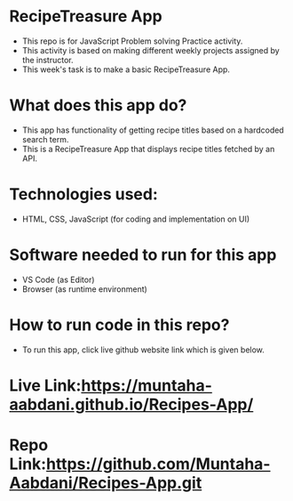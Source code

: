 # RecipeTreasure App
- This repo is for JavaScript Problem solving Practice activity.
- This activity is based on making different weekly projects assigned by the instructor.
- This week's task is to make a basic RecipeTreasure App.
# What does this app do?
- This app has functionality of getting recipe titles based on a hardcoded search term.
- This is a RecipeTreasure App that displays recipe titles fetched by an API.
# Technologies used:
- HTML, CSS, JavaScript (for coding and implementation on UI)
# Software needed to run for this app
- VS Code (as Editor)
- Browser (as runtime environment)
# How to run code in this repo?
- To run this app, click live github website link which is given below.
# Live Link:https://muntaha-aabdani.github.io/Recipes-App/
# Repo Link:https://github.com/Muntaha-Aabdani/Recipes-App.git
